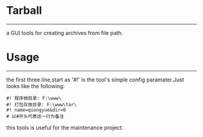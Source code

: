 Tarball
=======
*******
a GUI tools for creating archives from file path.

Usage
=======
*******
the first three line,start as '#!' is the tool's simple config paramater.Just looks like the following:

    #! 程序根目录: F:\www\
    #! 打包存放目录: F:\www\tar\
    #! name=qiongyue&dir=0
    # 以#开头代表这一行为备注

this tools is useful for the maintenance project.
